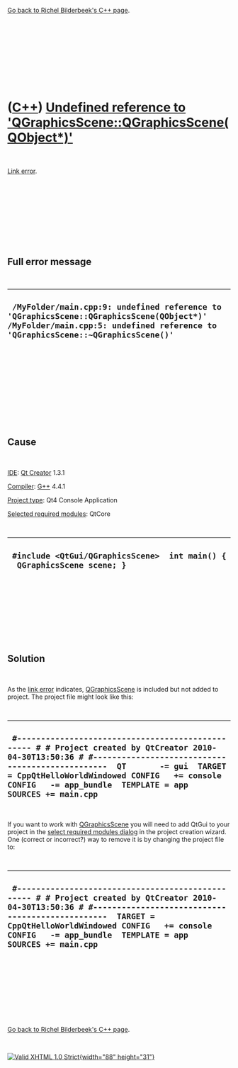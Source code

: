 

[Go back to Richel Bilderbeek's C++ page](Cpp.htm).

 

 

 

 

 

([C++](Cpp.htm)) [Undefined reference to 'QGraphicsScene::QGraphicsScene(QObject\*)'](CppLinkErrorUndefinedReferenceToQGraphicsScene.htm)
=========================================================================================================================================

 

[Link error](CppLinkError.htm).

 

 

 

 

 

Full error message
------------------

 

  -----------------------------------------------------------------------------------------------------------------------------------------------------------------------------
  ` /MyFolder/main.cpp:9: undefined reference to 'QGraphicsScene::QGraphicsScene(QObject*)' /MyFolder/main.cpp:5: undefined reference to 'QGraphicsScene::~QGraphicsScene()'`
  -----------------------------------------------------------------------------------------------------------------------------------------------------------------------------

 

 

 

 

 

 

Cause
-----

 

[IDE](CppIde.htm): [Qt Creator](CppQt.htm) 1.3.1

[Compiler](CppCompiler.htm): [G++](CppGpp.htm) 4.4.1

[Project type](CppQtProjectType.htm): Qt4 Console Application

[Selected required modules](CppQtCreatorSelectRequiredModules.png):
QtCore

 

  ----------------------------------------------------------------------------
  ` #include <QtGui/QGraphicsScene>  int main() {   QGraphicsScene scene; }`
  ----------------------------------------------------------------------------

 

 

 

 

 

Solution
--------

 

As the [link error](CppLinkError.htm) indicates,
[QGraphicsScene](CppQGraphicsScene.htm) is included but not added to
project. The project file might look like this:

 

  ----------------------------------------------------------------------------------------------------------------------------------------------------------------------------------------------------------------------------------------------------------------------------------------------------
  ` #------------------------------------------------- # # Project created by QtCreator 2010-04-30T13:50:36 # #-------------------------------------------------  QT       -= gui  TARGET = CppQtHelloWorldWindowed CONFIG   += console CONFIG   -= app_bundle  TEMPLATE = app  SOURCES += main.cpp`
  ----------------------------------------------------------------------------------------------------------------------------------------------------------------------------------------------------------------------------------------------------------------------------------------------------

 

If you want to work with [QGraphicsScene](CppQGraphicsScene.htm) you
will need to add QtGui to your project in the [select required modules
dialog](CppQtCreatorSelectRequiredModules.png) in the project creation
wizard. One (correct or incorrect?) way to remove it is by changing the
project file to:

 

  -----------------------------------------------------------------------------------------------------------------------------------------------------------------------------------------------------------------------------------------------------------------------------------
  ` #------------------------------------------------- # # Project created by QtCreator 2010-04-30T13:50:36 # #-------------------------------------------------  TARGET = CppQtHelloWorldWindowed CONFIG   += console CONFIG   -= app_bundle  TEMPLATE = app  SOURCES += main.cpp`
  -----------------------------------------------------------------------------------------------------------------------------------------------------------------------------------------------------------------------------------------------------------------------------------

 

 

 

 

 

[Go back to Richel Bilderbeek's C++ page](Cpp.htm).



 

[![Valid XHTML 1.0 Strict](valid-xhtml10.png){width="88"
height="31"}](http://validator.w3.org/check?uri=referer)
